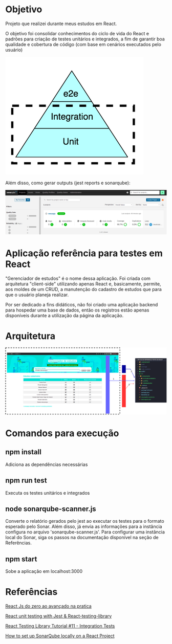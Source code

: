 # Objetivo
Projeto que realizei durante meus estudos em React.

O objetivo foi consolidar conhecimentos do ciclo de vida do React e padrões para criação de testes unitários e integrados, a fim de garantir boa qualidade e cobertura de código (com base em cenários executados pelo usuário)

![piramide-testes](/wiki/piramide-testes.png)

Além disso, como gerar outputs (jest reports e sonarqube):

![sonar](/wiki/sonar.png)

# Aplicação referência para testes em React 
"Gerenciador de estudos" é o nome dessa aplicação. Foi criada com arquitetura "client-side" utilizando apenas React e, basicamente, permite, aos moldes de um CRUD, a manutenção do cadastro de estudos que para que o usuário planeja realizar.  

Por ser dedicado a fins didáticos, não foi criado uma aplicação backend para hospedar uma base de dados, então os registros estão apenas disponíveis durante a utilização da página da aplicação.

# Arquitetura
![arquitetura](/wiki/arquitetura-referencia-testes-unitarios-integrados-react.png)

# Comandos para execução

## npm install
Adiciona as dependências necessárias

## npm run test
Executa os testes unitários e integrados

## node sonarqube-scanner.js 
Converte o relatório gerados pelo jest ao executar os testes para o formato esperado pelo Sonar. Além disso, já envia as informações para a instância configura no arquivo 'sonarqube-scanner.js'.
Para configurar uma instância local do Sonar, siga os passos na documentação disponível na seção de Referências.

## npm start
Sobe a aplicação em localhost:3000

# Referências

[React Js do zero ao avançado na pratica
](https://www.udemy.com/course/curso-reactjs/learn/lecture/32057304?start=15#overview)

[React unit testing with Jest & React-testing-library
](https://www.youtube.com/watch?v=3e1GHCA3GP0&t=422s&ab_channel=techsith)

[React Testing Library Tutorial #11 - Integration Tests
](https://www.youtube.com/watch?v=6wbnwsKrnYU&ab_channel=TheNetNinja)

[How to set up SonarQube locally on a React Project](https://javascript.plainenglish.io/how-to-set-up-sonarqube-locally-on-a-react-typescript-project-ec02cd8e2626)

